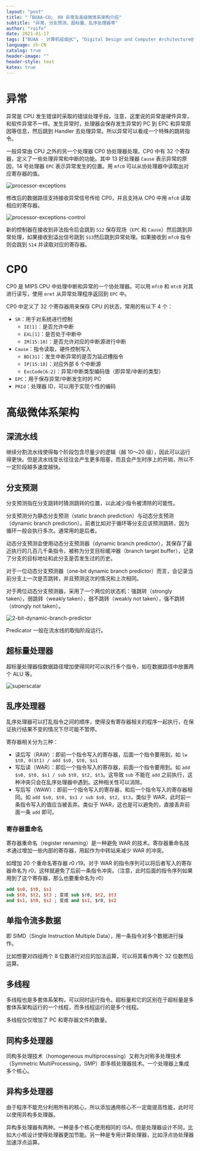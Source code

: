 ```yaml
---
layout: "post"
title: "「BUAA-CO」 08 异常及高级微体系架构介绍"
subtitle: "异常，分支预测、超标量、乱序处理器等"
author: "roife"
date: 2021-01-17
tags: ["BUAA - 计算机组成@C", "Digital Design and Computer Architecture@B", "Computer Organization and Design: The Hardware/Software Interface@B", "北航@T", "计算机组成@T", "数字电路@T"]
language: zh-CN
catalog: true
header-image: ""
header-style: text
katex: true
---
```


# 异常

异常是 CPU 发生错误时采取的错误处理手段。注意，这里说的异常是硬件异常，和软件异常不一样。发生异常时，处理器会保存发生异常的 PC 到 EPC 和异常原因等信息，然后跳到 Handler 去处理异常。所以异常可以看成一个特殊的跳转指令。

一般异常由 CPU 之外的另一个处理器 CP0 协处理器处理。CP0 中有 32 个寄存器，定义了一些处理异常和中断的功能。其中 13 好处理器 `Cause` 表示异常的原因，14 号处理器 `EPC` 表示异常发生的位置。用 `mfc0` 可以从协处理器中读取出对应寄存器的值。

![processor-exceptions](/img/in-post/post-buaa-co/processor-exceptions.png)

修改后的数据路径支持接收异常信号传给 CP0，并且支持从 CP0 中用 `mfc0` 读取相应的寄存器。

![processor-exceptions-control](/img/in-post/post-buaa-co/processor-exceptions-control.png)

新的控制器在接收到非法指令后会跳到 `S12` 保存现场（`EPC` 和 `Cause`）然后跳到异常处理，如果接收到溢出信号跳到 `S13`然后跳到异常处理。如果接收到 `mfc0` 指令则会跳到 `S14` 并读取对应的寄存器。

# CP0

CP0 是 MIPS CPU 中处理中断和异常的一个协处理器。可以用 `mfc0` 和 `mtc0` 对其进行读写，使用 `eret` 从异常处理程序返回到 `EPC` 中。

CP0 中定义了 32 个寄存器用来保存 CPU 的状态，常用的有以下 4 个：
- `SR`：用于对系统进行控制
  + `IE[1]`：是否允许中断
  + `EXL[1]`：是否处于中断中
  + `IM[15:10]`：是否允许对应的中断源进行中断
- `Cause`：指令读取，硬件控制写入
  + `BD[31]`：发生中断异常的是否为延迟槽指令
  + `IP[15:10]`：对应外部 6 个中断源
  + `ExcCode[6:2]`：异常/中断类型编码值（即异常/中断的类型）
- `EPC`：用于保存异常/中断发生时的 PC
- `PRId`：处理器 ID，可以用于实现个性的编码

# 高级微体系架构

## 深流水线

继续分割流水线使得每个阶段包含尽量少的逻辑（越 10～20 级），因此可以运行得更快。但是流水线变长往往会产生更多阻塞，而且会产生时序上的开销，所以不一定阶段越多速度越快。

## 分支预测

分支预测指在分支跳转时猜测跳转的位置，以此减少指令被清除的可能性。

分支预测分为静态分支预测（static branch prediction）与动态分支预测（dynamic branch prediction）。前者比如对于循环等分支应该预测跳转，因为循环一般会执行多次。通常用的是后者。

动态分支预测会使用动态分支预测器（dynamic branch predictor），其保存了最近执行的几百几千条指令，被称为分支目标缓冲器（branch target buffer），记录了分支的目标地址和此分支是否发生过的历史。

对于一位动态分支预测器（one-bit dynamic branch predictor）而言，会记录当前分支上一次是否跳转，并且预测这次的情况和上次相同。

对于两位动态分支预测器，采用了一个两位的状态机：强跳转（strongly taken），弱跳转（weakly taken），弱不跳转（weakly not taken），强不跳转（strongly not taken）。

![2-bit-dynamic-branch-predictor](/img/in-post/post-buaa-co/2-bit-branch-predictor.png)

Predicator 一般在流水线的取指阶段运行。

## 超标量处理器

超标量处理器指数据路径增加使得同时可以执行多个指令，如在数据路径中放置两个 ALU 等。

![superscalar](/img/in-post/post-buaa-co/superscalar.png)

## 乱序处理器

乱序处理器可以打乱指令之间的顺序，使得没有寄存器相关的程序一起执行，在保证执行结果不变的情况下尽可能不暂停。

寄存器相关分为三种：
- 读后写（RAW）：即前一个指令写入的寄存器，后面一个指令要用到，如 `lw $t0, 0($t1) / add $s0, $t0, $s1`
- 写后读（WAR）：即后一个指令写入的寄存器，前面一个指令要用到。如 `add $s0, $t0, $s1 / sub $t0, $t2, $t3`。这导致 `sub` 不能在 `add` 之前执行，这种冲突只会在乱序处理器中遇到。这种相关性可以消除。
- 写后写（WAW）：即前一个指令写入的寄存器，和后一个指令写入的寄存器相同。如 `add $s0, $t0, $s1 / sub $s0, $t2, $t3`，类似于 WAR，此时前一条指令写入的值应当被丢弃。类似于 WAR，这也是可以避免的，直接丢弃前面一条 `add` 即可。

### 寄存器重命名

寄存器重命名（register renaming）是一种避免 WAR 的技术。寄存器重命名技术通过增加一些内部的寄存器，用起作为中转站来减少 WAR 的冲突。

如增加 20 个重命名寄存器 $r0 ~ r19$。对于 WAR 的指令序列可以将后者写入的寄存器命名为 $r0$，这样就避免了后前一条指令冲突。（注意，此时后面的指令序列如果用到了这个寄存器，那么也要重命名为 $r0$）

```mips
add $s0, $t0, $s1
sub $t0, $t2, $t3 ; 变成 sub $r0, $t2, $t3
and $s1, $t0, $s2 ; 变成 and $s1, $r0, $s2
```

## 单指令流多数据

即 SIMD（Single Instruction Multiple Data），用一条指令对多个数据进行操作。

比如想要对四组两个 8 位数进行对应的加法运算，可以将其看作两个 32 位数然后运算。

## 多线程

多线程也是多套体系架构，可以同时运行指令。超标量和它的区别在于超标量是多套体系架构运行的一个线程，而多线程运行的是多个线程。

多线程仅仅增加了 PC 和寄存器文件的数量。

## 同构多处理器

同构多处理技术（homogeneous multiprocessing）又称为对称多处理技术（Symmetric MultiProcessing，SMP）即多核处理器技术。一个处理器上集成多个核心。

## 异构多处理器

由于程序不能充分利用所有的核心，所以添加通用核心不一定能提高性能，此时可以使用异构多处理器。

异构多处理器有两种。一种是多个核心使用相同的 ISA，但是处理器设计不同，比如大小核设计使得处理器更加节能。另一种是专用计算处理器，比如浮点协处理器加速浮点运算。